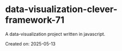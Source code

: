 # data-visualization-clever-framework-71

A data-visualization project written in javascript.

Created on: 2025-05-13
